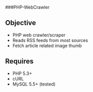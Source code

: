 ###PHP-WebCrawler

## Objective
- PHP web crawler/scraper 
- Reads RSS feeds from most sources
- Fetch article related image thumb

## Requires
- PHP 5.3+
- cURL 
- MySQL 5.5+ (tested)

